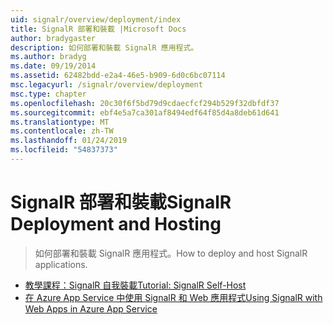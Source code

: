 ```yaml
---
uid: signalr/overview/deployment/index
title: SignalR 部署和裝載 |Microsoft Docs
author: bradygaster
description: 如何部署和裝載 SignalR 應用程式。
ms.author: bradyg
ms.date: 09/19/2014
ms.assetid: 62482bdd-e2a4-46e5-b909-6d0c6bc07114
msc.legacyurl: /signalr/overview/deployment
msc.type: chapter
ms.openlocfilehash: 20c30f6f5bd79d9cdaecfcf294b529f32dbfdf37
ms.sourcegitcommit: ebf4e5a7ca301af8494edf64f85d4a8deb61d641
ms.translationtype: MT
ms.contentlocale: zh-TW
ms.lasthandoff: 01/24/2019
ms.locfileid: "54837373"
---
```

<a name="signalr-deployment-and-hosting"></a><span data-ttu-id="9195f-103">SignalR 部署和裝載</span><span class="sxs-lookup"><span data-stu-id="9195f-103">SignalR Deployment and Hosting</span></span>
====================
> <span data-ttu-id="9195f-104">如何部署和裝載 SignalR 應用程式。</span><span class="sxs-lookup"><span data-stu-id="9195f-104">How to deploy and host SignalR applications.</span></span>


- [<span data-ttu-id="9195f-105">教學課程：SignalR 自我裝載</span><span class="sxs-lookup"><span data-stu-id="9195f-105">Tutorial: SignalR Self-Host</span></span>](tutorial-signalr-self-host.md)
- [<span data-ttu-id="9195f-106">在 Azure App Service 中使用 SignalR 和 Web 應用程式</span><span class="sxs-lookup"><span data-stu-id="9195f-106">Using SignalR with Web Apps in Azure App Service</span></span>](using-signalr-with-azure-web-sites.md)

